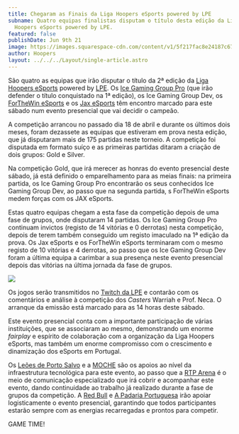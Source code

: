 ```yaml
---
title: Chegaram as Finais da Liga Hoopers eSports powered by LPE
subname: Quatro equipas finalistas disputam o título desta edição da Liga
  Hoopers eSports powered by LPE.
featured: false
publishDate: Jun 9th 21
image: https://images.squarespace-cdn.com/content/v1/5f217fac8e24187c674282cd/1623259603587-4IJS7R314FBTBVMXAM96/EventoPresencial_Cartaz_VF.jpeg?format=1500w
author: Hoopers
layout: ../../../Layout/single-article.astro
---
```

<!--StartFragment-->

São quatro as equipas que irão disputar o título da 2ª edição da [Liga Hoopers eSports](https://www.instagram.com/hoopers_esports/) powered by [LPE](https://twitter.com/lpe_portugal). Os [Ice Gaming Group Pro](https://twitter.com/icegamingroup) (que irão defender o título conquistado na 1ª edição), os Ice Gaming Group Dev, os [ForTheWin eSports](https://twitter.com/ftwesports) e os [Jax eSports](https://twitter.com/JaxEsportsclub) têm encontro marcado para este sábado num evento presencial que vai decidir o campeão.

A competição arrancou no passado dia 18 de abril e durante os últimos dois meses, foram dezassete as equipas que estiveram em prova nesta edição, que já disputaram mais de 175 partidas neste torneio. A competição foi disputada em formato suíço e as primeiras partidas ditaram a criação de dois grupos: Gold e Silver.

Na competição Gold, que irá merecer as honras do evento presencial deste sábado, já está definido o emparelhamento para as meias finais: na primeira partida, os Ice Gaming Group Pro encontrarão os seus conhecidos Ice Gaming Group Dev, ao passo que na segunda partida, s ForTheWin eSports medem forças com os JAX eSports.

Estas quatro equipas chegam a esta fase da competição depois de uma fase de grupos, onde disputaram 14 partidas. Os Ice Gaming Group Pro continuam invictos (registo de 14 vitórias e 0 derrotas) nesta competição, depois de terem também conseguido um registo imaculado na 1ª edição da prova. Os Jax eSports e os ForTheWin eSports terminaram com o mesmo registo de 10 vitórias e 4 derrotas, ao passo que os Ice Gaming Group Dev foram a última equipa a carimbar a sua presença neste evento presencial depois das vitórias na última jornada da fase de grupos.

<!--EndFragment-->

![](https://images.squarespace-cdn.com/content/v1/5f217fac8e24187c674282cd/1623259603587-4IJS7R314FBTBVMXAM96/EventoPresencial_Cartaz_VF.jpeg?format=1500w)

<!--StartFragment-->

Os jogos serão transmitidos no [Twitch da LPE](https://www.twitch.tv/lpe_portugal) e contarão com os comentários e análise à competição dos *Casters* Warriah e Prof. Neca. O arranque da emissão está marcado para as 14 horas deste sábado.

Este evento presencial conta com a importante participação de várias instituições, que se associaram ao mesmo, demonstrando um enorme *fairplay* e espírito de colaboração com a organização da Liga Hoopers eSports, mas também um enorme compromisso com o crescimento e dinamização dos eSports em Portugal. 

Os [Leões de Porto Salvo](https://www.instagram.com/leoespsesports/) e a [MOCHE](https://www.instagram.com/moche/) são os apoios ao nível da infraestrutura tecnológica para este evento, ao passo que a [RTP Arena](https://www.instagram.com/rtparena/) é o meio de comunicação especializado que irá cobrir e acompanhar este evento, dando continuidade ao trabalho já realizado durante a fase de grupos da competição. A [Red Bull](https://www.instagram.com/redbullpor/) e [A Padaria Portuguesa](https://www.instagram.com/apadariaportuguesa/) irão apoiar logisticamente o evento presencial, garantindo que todos participantes estarão sempre com as energias recarregadas e prontos para competir.

GAME TIME!

<!--EndFragment-->